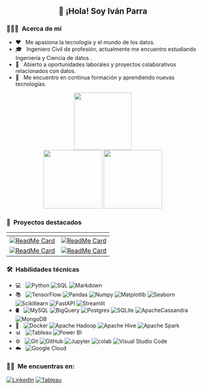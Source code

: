 <div align="center">
  <h2> 👋 ¡Hola! Soy Iván Parra </h2>
</div>
<h3> 👨🏻‍💻 &nbsp;Acerca de  mí </h3>

- ❤️ &nbsp; Me apasiona la tecnología y el mundo de los datos.
- 🎓 &nbsp; Ingeniero Civil de profesión, actualmente me encuentro estudiando Ingeniería y Ciencia de datos .
- 💼 &nbsp; Abierto a oportunidades laborales y proyectos colaborativos relacionados con datos.
- 🌱 &nbsp; Me encuentro en continua formación y aprendiendo nuevas tecnologías.


<div align="center">
  <img src="http://github-profile-summary-cards.vercel.app/api/cards/profile-details?username=Ivan2125&theme=nightowl" height="150"/>
  <div>
    <img src="http://github-profile-summary-cards.vercel.app/api/cards/repos-per-language?username=Ivan2125&theme=nightowl" height="153" />
    <img src="http://github-profile-summary-cards.vercel.app/api/cards/most-commit-language?username=Ivan2125&theme=nightowl" height="153" />
  </div>

<div align="left">
<h3> 📁 &nbsp;Proyectos destacados</h3>
</div>

| <!-- -->      | <!-- -->        |
|:-------------:|:---------------:|
| [![ReadMe Card](https://github-readme-stats.vercel.app/api/pin/?username=Ivan2125&repo=Proyecto-Integrador-M5&theme=nightowl)](https://github.com/Ivan2125/Proyecto-Integrador-M5)|[![ReadMe Card](https://github-readme-stats.vercel.app/api/pin/?username=Ivan2125&repo=data-engineering-zoomcamp&theme=nightowl)](https://github.com/Ivan2125/data-engineering-zoomcamp)|
|[![ReadMe Card](https://github-readme-stats.vercel.app/api/pin/?username=Ivan2125&repo=roadmap-retos-programacion&theme=nightowl)](https://github.com/Ivan2125/roadmap-retos-programacion)|[![ReadMe Card](https://github-readme-stats.vercel.app/api/pin/?username=Ivan2125&repo=machinelearning-az&theme=nightowl)](https://github.com/Ivan2125/machinelearning-az)|
</div>

<h3> 🛠 &nbsp;Habilidades técnicas</h3>

- 💻 &nbsp;
  ![Python](https://img.shields.io/badge/-Python-7fdbca?style=flat&logo=python)
  ![SQL](https://img.shields.io/badge/-SQL-7fdbca?style=flat&logo=sql)
  ![Markdown](https://img.shields.io/badge/-Markdown-7fdbca?style=flat&logo=markdown)
- 📚 &nbsp;
  ![TensorFlow](https://img.shields.io/badge/-TensorFlow-7fdbca?style=flat&logo=tensorflow)
  ![Pandas](https://img.shields.io/badge/-Pandas-7fdbca?style=flat&logo=pandas)
  ![Numpy](https://img.shields.io/badge/-Numpy-7fdbca?style=flat&logo=numpy)
  ![Matplotlib](https://img.shields.io/badge/-Matplotlib-7fdbca?style=flat&logo=matplotlib)
  ![Seaborn](https://img.shields.io/badge/-Seaborn-7fdbca?style=flat&logo=seaborn)
  ![Scikitlearn](https://img.shields.io/badge/-Scikitlearn-7fdbca?style=flat&logo=scikitlearn)
  ![FastAPI](https://img.shields.io/badge/-FastAPI-7fdbca?style=flat&logo=fastapi)
  ![Streamlit](https://img.shields.io/badge/-Streamlit-7fdbca?style=flat&logo=streamlit)
- 🛢 &nbsp;
  ![MySQL](https://img.shields.io/badge/-MySQL-7fdbca?style=flat&logo=MySQL)
  ![BigQuery](https://img.shields.io/badge/-BigQuery-7fdbca?style=flat&logo=bigquery)
  ![Postgres](https://img.shields.io/badge/-Postgres-7fdbca?style=flat&logo=postgresql)
  ![SQLite](https://img.shields.io/badge/-SQLite-7fdbca?style=flat&logo=sqlite)
  ![ApacheCassandra](https://img.shields.io/badge/-Cassandra-7fdbca?style=flat&logo=apache-cassandra&logoColor=white)
  ![MongoDB](https://img.shields.io/badge/-MongoDB-7fdbca?style=flat&logo=mongodb)
- 🔧 &nbsp;
  ![Docker](https://img.shields.io/badge/-Docker-7fdbca?style=flat&logo=docker)
  ![Apache Hadoop](https://img.shields.io/badge/-Apache%20Hadoop-7fdbca?style=flat&logo=apache-hadoop)
  ![Apache Hive](https://img.shields.io/badge/-Apache%20Hive-7fdbca?style=flat&logo=apache-hive)
  ![Apache Spark](https://img.shields.io/badge/-Apache%20Spark-7fdbca?style=flat&logo=apache-spark)
- 📊 &nbsp;
  ![Tableau](https://img.shields.io/badge/-Tableau-7fdbca?style=flat&logo=tableau)
  ![Power BI](https://img.shields.io/badge/-Power%20BI-7fdbca?style=flat&logo=powerbi)
- ⚙️ &nbsp;
  ![Git](https://img.shields.io/badge/-Git-7fdbca?style=flat&logo=git)
  ![GitHub](https://img.shields.io/badge/-GitHub-7fdbca?style=flat&logo=github)
  ![Jupyter](https://img.shields.io/badge/-Jupyter-7fdbca?style=flat&logo=jupyter)
  ![colab](https://img.shields.io/badge/-Colabs-7fdbca?style=flat&logo=colabbadge)
  ![Visual Studio Code](https://img.shields.io/badge/-Visual%20Studio%20Code-7fdbca?style=flat&logo=visual-studio-code&logoColor=007ACC)
- ☁️ &nbsp;
  ![Google Cloud](https://img.shields.io/badge/-Google%20Cloud-7fdbca?style=flat&logo=google-cloud)


<p align="center">
<h3> 🤝🏻 &nbsp;Me encuentras en: </h3>
<a href="https://www.linkedin.com/in/ivan-parra-2501/"><img alt="LinkedIn" src="https://img.shields.io/badge/LinkedIn-blue?style=flat-square&logo=linkedin"></a>
<a href="https://public.tableau.com/app/profile/ivan.parra7119"><img alt="Tableau" src="https://img.shields.io/badge/Tableau-E97627?style=flat-square&logo=tableau&logoColor=white"></a> 
</p>

